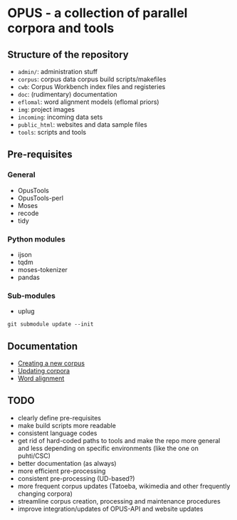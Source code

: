 
# OPUS - a collection of parallel corpora and tools


## Structure of the repository

* `admin/`: administration stuff
* `corpus`: corpus data corpus build scripts/makefiles
* `cwb`: Corpus Workbench index files and registeries
* `doc`: (rudimentary) documentation
* `eflomal`: word alignment models (eflomal priors)
* `img`: project images
* `incoming`: incoming data sets
* `public_html`: websites and data sample files
* `tools`: scripts and tools


## Pre-requisites

### General
* OpusTools
* OpusTools-perl
* Moses
* recode
* tidy

### Python modules
* ijson
* tqdm
* moses-tokenizer
* pandas

### Sub-modules
* uplug

``git submodule update --init``

## Documentation


* [Creating a new corpus](doc/create-corpus.md)
* [Updating corpora](doc/update-corpus.md)
* [Word alignment](doc/wordalign.md)


## TODO

* clearly define pre-requisites
* make build scripts more readable
* consistent language codes
* get rid of hard-coded paths to tools and make the repo more general and less depending on specific environments (like the one on puhti/CSC)
* better documentation (as always)
* more efficient pre-processing
* consistent pre-processing (UD-based?)
* more frequent corpus updates (Tatoeba, wikimedia and other frequently changing corpora)
* streamline corpus creation, processing and maintenance procedures
* improve integration/updates of OPUS-API and website updates
